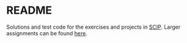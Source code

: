 # README #

Solutions and test code for the exercises and projects in
[SCIP](https://mitpress.mit.edu/sicp/full-text/book/book.html). Larger
assignments can be found
[here](https://mitpress.mit.edu/sicp/psets/index.html).
